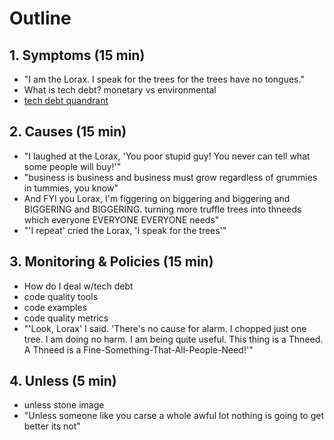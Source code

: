 # Outline

## 1. Symptoms (15 min)

* "I am the Lorax. I speak for the trees for the trees have no tongues."
* What is tech debt? monetary vs environmental
* [tech debt quandrant](http://www.andrejkoelewijn.com/blog/images/2010/11/20101125-092139.jpg)

## 2. Causes (15 min)

* "I laughed at the Lorax, 'You poor stupid guy! You never can tell what some people will buy!'"
* "business is business and business must grow regardless of grummies in tummies, you know"
* And FYI you Lorax, I'm figgering on biggering and biggering and BIGGERING and BIGGERING. turning more truffle trees into thneeds which everyone EVERYONE EVERYONE needs"
* "'I repeat' cried the Lorax, 'I speak for the trees'"

## 3. Monitoring & Policies (15 min)

* How do I deal w/tech debt
* code quality tools
* code examples
* code quality metrics
* "'Look, Lorax' I said. 'There's no cause for alarm. I chopped just one tree. I am doing no harm. I am being quite useful. This thing is a Thneed. A Thneed is a Fine-Something-That-All-People-Need!'"

## 4. Unless (5 min)

* unless stone image
* "Unless someone like you carse a whole awful lot nothing is going to get better its not"


